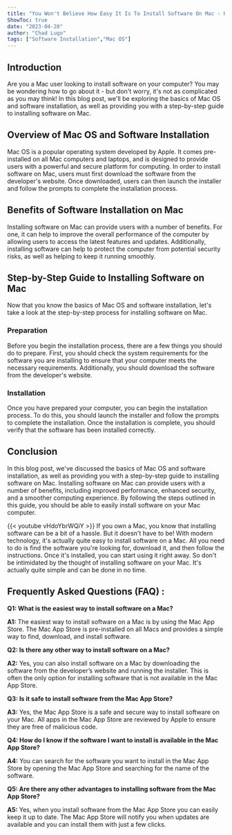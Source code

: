 ```yaml
---
title: "You Won't Believe How Easy It Is To Install Software On Mac - Here's How!"
ShowToc: true 
date: "2023-04-28"
author: "Chad Lugo" 
tags: ["Software Installation","Mac OS"]
---
```

## Introduction

Are you a Mac user looking to install software on your computer? You may be wondering how to go about it - but don't worry, it's not as complicated as you may think! In this blog post, we'll be exploring the basics of Mac OS and software installation, as well as providing you with a step-by-step guide to installing software on Mac.

## Overview of Mac OS and Software Installation

Mac OS is a popular operating system developed by Apple. It comes pre-installed on all Mac computers and laptops, and is designed to provide users with a powerful and secure platform for computing. In order to install software on Mac, users must first download the software from the developer's website. Once downloaded, users can then launch the installer and follow the prompts to complete the installation process.

## Benefits of Software Installation on Mac

Installing software on Mac can provide users with a number of benefits. For one, it can help to improve the overall performance of the computer by allowing users to access the latest features and updates. Additionally, installing software can help to protect the computer from potential security risks, as well as helping to keep it running smoothly.

## Step-by-Step Guide to Installing Software on Mac

Now that you know the basics of Mac OS and software installation, let's take a look at the step-by-step process for installing software on Mac.

### Preparation

Before you begin the installation process, there are a few things you should do to prepare. First, you should check the system requirements for the software you are installing to ensure that your computer meets the necessary requirements. Additionally, you should download the software from the developer's website.

### Installation

Once you have prepared your computer, you can begin the installation process. To do this, you should launch the installer and follow the prompts to complete the installation. Once the installation is complete, you should verify that the software has been installed correctly.

## Conclusion

In this blog post, we've discussed the basics of Mac OS and software installation, as well as providing you with a step-by-step guide to installing software on Mac. Installing software on Mac can provide users with a number of benefits, including improved performance, enhanced security, and a smoother computing experience. By following the steps outlined in this guide, you should be able to easily install software on your Mac computer.

{{< youtube vHdoYbrWQiY >}} 
If you own a Mac, you know that installing software can be a bit of a hassle. But it doesn't have to be! With modern technology, it's actually quite easy to install software on a Mac. All you need to do is find the software you're looking for, download it, and then follow the instructions. Once it's installed, you can start using it right away. So don't be intimidated by the thought of installing software on your Mac. It's actually quite simple and can be done in no time.

## Frequently Asked Questions (FAQ) :
**Q1: What is the easiest way to install software on a Mac?**

**A1:** The easiest way to install software on a Mac is by using the Mac App Store. The Mac App Store is pre-installed on all Macs and provides a simple way to find, download, and install software.

**Q2: Is there any other way to install software on a Mac?**

**A2:** Yes, you can also install software on a Mac by downloading the software from the developer’s website and running the installer. This is often the only option for installing software that is not available in the Mac App Store.

**Q3: Is it safe to install software from the Mac App Store?**

**A3:** Yes, the Mac App Store is a safe and secure way to install software on your Mac. All apps in the Mac App Store are reviewed by Apple to ensure they are free of malicious code.

**Q4: How do I know if the software I want to install is available in the Mac App Store?**

**A4:** You can search for the software you want to install in the Mac App Store by opening the Mac App Store and searching for the name of the software.

**Q5: Are there any other advantages to installing software from the Mac App Store?**

**A5:** Yes, when you install software from the Mac App Store you can easily keep it up to date. The Mac App Store will notify you when updates are available and you can install them with just a few clicks.





